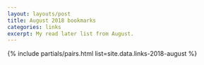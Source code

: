 ```yaml
---
layout: layouts/post
title: August 2018 bookmarks
categories: links
excerpt: My read later list from August.
---
```


{% include partials/pairs.html list=site.data.links-2018-august %}
